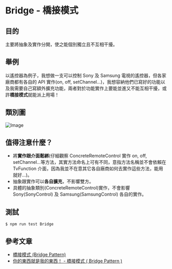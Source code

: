 # Bridge - 橋接模式
## 目的
主要將抽象及實作分開，使之能個別獨立且不互相干擾。

## 舉例
以遙控器為例子，我想做一支可以控制 Sony 及 Samsung 電視的遙控器，但各家廠商都有各自的 API 實作(on, off, setChannel...)，我想容納他們已寫好的功能以及我需要自己寫額外擴充功能，兩者對於功能實作上要能並進又不能互相干擾，或許**橋接模式**就能派上用場！

## 類別圖
![Image](https://i.imgur.com/3yWCTyV.png)

## 值得注意什麼？
- 將**實作跟介面鬆綁**(仔細觀察 ConcreteRemoteControl 實作 on, off, setChannel...等方法，其實方法命名上可有不同，意指方法名稱並不會依賴在 TvFunction 介面，因為我並不在意其它各自廠商如何去實作這些方法，能用就好...)。
- 抽象跟實作可以**各自擴充**，不影響雙方。
- 具體的抽象類別(ConcreteRemoteControl)實作，不會影響 Sony(SonyControl) 及 Samsung(SamsungControl) 各自的實作。

## 測試
```
$ npm run test Bridge
```

## 參考文章
 - [橋接模式 (Bridge Pattern)](http://corrupt003-design-pattern.blogspot.com/2017/01/bridge-pattern.html)
 - [你的東西就是我的東西！ - 橋接模式 ( Bridge Pattern )](https://ithelp.ithome.com.tw/articles/10207956?sc=iThelpR)